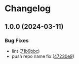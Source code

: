 # Changelog

## 1.0.0 (2024-03-11)


### Bug Fixes

* lint ([71b9bbc](https://github.com/jylenhof/asdf-git-cliff/commit/71b9bbc593fe0739d97090cb341c01d31788c9a8))
* push repo name fix ([47230e9](https://github.com/jylenhof/asdf-git-cliff/commit/47230e95747dbee84353cbb59a30ff108def369a))
